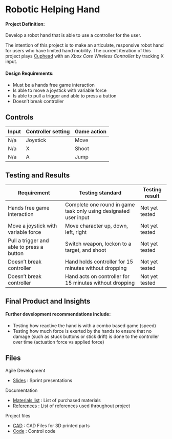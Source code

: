 # Robotic Helping Hand

#### Project Definition:
Develop a robot hand that is able to use a controller for the user. 

The intention of this project is to make an articulate, responsive robot hand for users who have limited hand mobility. 
The current iteration of this project plays [Cuphead](https://www.gog.com/game/cuphead) with an *Xbox Core Wireless Controller* by tracking X input. 

#### Design Requirements:
- Must be a hands free game interaction 
- Is able to move a joystick with variable force
- Is able to pull a trigger and able to press a button
- Doesn’t break controller

## Controls
| Input | Controller setting | Game action |
| --- | --- | --- |
| N/a | Joystick | Move |
| N/a | X | Shoot |
| N/a | A | Jump |

## Testing and Results

| Requirement  | Testing standard | Testing result |
| --- | --- | --- |
| Hands free game interaction  | Complete one round in game task only using designated user input | Not yet tested |
| Move a joystick with variable force  | Move character up, down, left, right | Not yet tested |
| Pull a trigger and able to press a button  | Switch weapon, lockon to a target, and shoot  | Not yet tested |
| Doesn’t break controller | Hand holds controller for 15 minutes without dropping  | Not yet tested |
| Doesn’t break controller | Hand acts on controller for 15 minutes without dropping  | Not yet tested |

## Final Product and Insights

#### Further development recommendations include: 
- Testing how reactive the hand is with a combo based game (speed)
- Testing how much force is exerted by the hands to ensure that no damage (such as stuck buttons or stick drift) is done to the controller over time (actuation force vs applied force)

## Files
Agile Development
- [Slides](slides/) :  Sprint presentations

Documentation
- [Materials list](docs/) : List of purchased materials
- [References](docs/) : List of references used throughout project

Project files
- [CAD](CAD/) : CAD Files for 3D printed parts
- [Code](code/) : Control code


